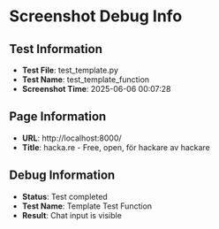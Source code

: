 # Screenshot Debug Info

## Test Information

- **Test File**: test_template.py
- **Test Name**: test_template_function
- **Screenshot Time**: 2025-06-06 00:07:28

## Page Information

- **URL**: http://localhost:8000/
- **Title**: hacka.re - Free, open, för hackare av hackare

## Debug Information

- **Status**: Test completed
- **Test Name**: Template Test Function
- **Result**: Chat input is visible

